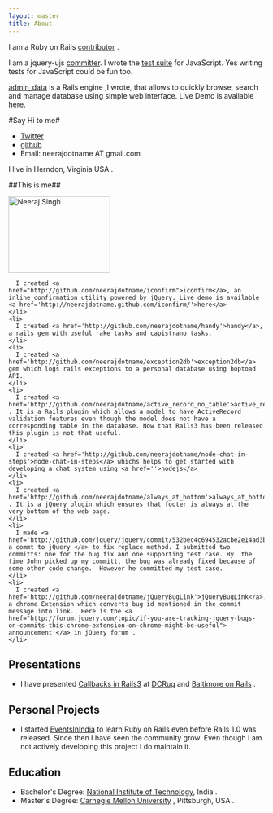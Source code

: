 ```yaml
---
layout: master
title: About
---
```


I am a Ruby on Rails [contributor](http://contributors.rubyonrails.org/contributors/neeraj-singh/commits) .

I am a jquery-ujs [committer](http://github.com/rails/jquery-ujs/commits/master?author=neerajdotname). I wrote the [test suite](http://twitter.com/josevalim/status/15171367066) for JavaScript. Yes writing tests for JavaScript could be fun too.

[admin_data](http://github.com/neerajdotname/admin_data) is a Rails engine ,I wrote, that allows to quickly browse, search and manage database using simple web interface. Live Demo is available [here](http://admin-data-test.heroku.com/admin_data).




#Say Hi to me#

* [Twitter](http://twitter.com/neerajdotname)
* [github](http://github.com/neerajdotname)
* Email: neerajdotname AT gmail.com

I live in Herndon, Virginia USA .

##This is me##

<img src='http://profile.ak.fbcdn.net/hprofile-ak-snc4/hs358.snc4/41764_516984459_6138_n.jpg' width='200' height='150' alt='Neeraj Singh'/>






      I created <a href="http://github.com/neerajdotname/iconfirm">iconfirm</a>, an inline confirmation utility powered by jQuery. Live demo is available <a href='http://neerajdotname.github.com/iconfirm/'>here</a>
    </li>
    <li>
      I created <a href='http://github.com/neerajdotname/handy'>handy</a>, a rails gem with useful rake tasks and capistrano tasks.
    </li>
    <li>
      I created <a href='http://github.com/neerajdotname/exception2db'>exception2db</a> gem which logs rails exceptions to a personal database using hoptoad API.
    </li>
    <li>
      I created <a href='http://github.com/neerajdotname/active_record_no_table'>active_record_no_table</a> . It is a Rails plugin which allows a model to have ActiveRecord validation features even though the model does not have a corresponding table in the database. Now that Rails3 has been released this plugin is not that useful.
    </li>
    <li>
      I created <a href='http://github.com/neerajdotname/node-chat-in-steps'>node-chat-in-steps</a> whichs helps to get started with developing a chat system using <a href=''>nodejs</a>
    </li>
    <li>
      I created <a href='http://github.com/neerajdotname/always_at_bottom'>always_at_bottom</a> . It is a jQuery plugin which ensures that footer is always at the very bottom of the web page.
    </li>
    <li>
      I made <a href='http://github.com/jquery/jquery/commit/532bec4c694532acbe2e14ad3b6ff72a4da90be0'> a commt to jQuery </a> to fix replace method. I submitted two committs: one for the bug fix and one supporting test case. By  the time John picked up my committ, the bug was already fixed because of some other code change.  However he committed my test case.
    </li>
    <li>
      I created <a href='http://github.com/neerajdotname/jQueryBugLink'>jQueryBugLink</a>, a chrome Extension which converts bug id mentioned in the commit message into link.  Here is the <a href="http://forum.jquery.com/topic/if-you-are-tracking-jquery-bugs-on-commits-this-chrome-extension-on-chrome-might-be-useful"> announcement </a> in jQuery forum .
    </li>
  </ul>

  <h2>Presentations</h2>
  <ul>
    <li>
    I have presented <a href='http://callbacks-in-rails3.heroku.com'>Callbacks in Rails3</a> at <a href='http://www.meetup.com/dcruby/calendar/13808757'>DCRug</a> and <a href='http://www.meetup.com/bmore-on-rails/calendar/15159698/'>Baltimore on Rails</a> .
    </li>
  </ul>

  <h2>Personal Projects</h2>
  <ul>
    <li>
      I started <a href='http://www.eventsinindia.com'>EventsInIndia</a> to learn Ruby on Rails even before Rails 1.0 was released. Since then I have seen the community grow. Even though I am not actively developing this project I do maintain it.
    </li>
  </ul>

  <h2>Education</h2>
  <ul>
    <li>Bachelor's Degree: <a href='http://www.nitt.edu'>National Institute of Technology</a>, India .
    <li>Master's Degree: <a href='http://www.cmu.edu'>Carnegie Mellon University</a> , Pittsburgh, USA .
  </ul>


</div>




</div>


